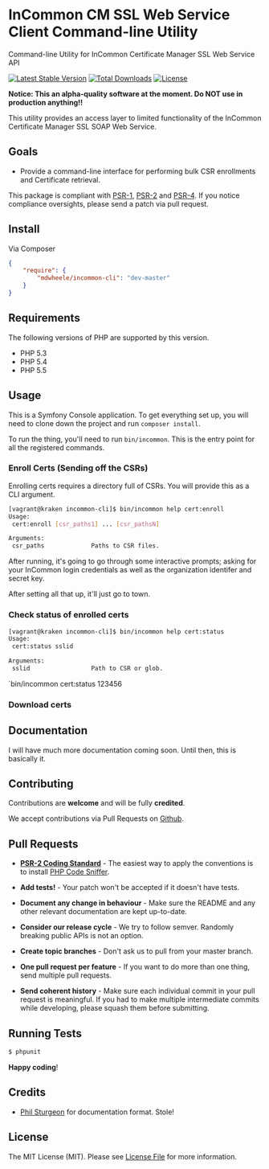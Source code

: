 InCommon CM SSL Web Service Client Command-line Utility
===

Command-line Utility for InCommon Certificate Manager SSL Web Service API

[![Latest Stable Version](https://poser.pugx.org/mdwheele/incommon-cli/v/stable.png)](https://packagist.org/packages/mdwheele/incommon-cli)
[![Total Downloads](https://poser.pugx.org/mdwheele/incommon-cli/downloads.png)](https://packagist.org/packages/mdwheele/incommon-cli)
[![License](https://poser.pugx.org/mdwheele/incommon-cli/license.png)](https://packagist.org/packages/mdwheele/incommon-cli)

__Notice: This an alpha-quality software at the moment. Do NOT use in production anything!!__

This utility provides an access layer to limited functionality of the InCommon Certificate Manager SSL SOAP Web
Service.

## Goals

* Provide a command-line interface for performing bulk CSR enrollments and Certificate retrieval.

This package is compliant with [PSR-1][], [PSR-2][] and [PSR-4][]. If you
notice compliance oversights, please send a patch via pull request.

[PSR-1]: https://github.com/php-fig/fig-standards/blob/master/accepted/PSR-1-basic-coding-standard.md
[PSR-2]: https://github.com/php-fig/fig-standards/blob/master/accepted/PSR-2-coding-style-guide.md
[PSR-4]: https://github.com/php-fig/fig-standards/blob/master/accepted/PSR-4-autoloader.md

## Install

Via Composer

``` json
{
    "require": {
        "mdwheele/incommon-cli": "dev-master"
    }
}
```

## Requirements

The following versions of PHP are supported by this version.

* PHP 5.3
* PHP 5.4
* PHP 5.5

## Usage

This is a Symfony Console application. To get everything set up, you will need to clone down the project and
run `composer install`.

To run the thing, you'll need to run `bin/incommon`. This is the entry point for all the registered commands.

### Enroll Certs (Sending off the CSRs)

Enrolling certs requires a directory full of CSRs. You will provide this as a CLI argument.

```bash
[vagrant@kraken incommon-cli]$ bin/incommon help cert:enroll
Usage:
 cert:enroll [csr_paths1] ... [csr_pathsN]

Arguments:
 csr_paths             Paths to CSR files.
```

After running, it's going to go through some interactive prompts; asking for your InCommon login credentials as well
as the organization identifer and secret key.

After setting all that up, it'll just go to town.

### Check status of enrolled certs

```bash
[vagrant@kraken incommon-cli]$ bin/incommon help cert:status
Usage:
 cert:status sslid

Arguments:
 sslid                 Path to CSR or glob.
```

`bin/incommon cert:status 123456

### Download certs

## Documentation

I will have much more documentation coming soon.  Until then, this is basically it.

## Contributing

Contributions are **welcome** and will be fully **credited**.

We accept contributions via Pull Requests on [Github](https://github.com/mdwheele/incomon-cli/pulls).

## Pull Requests

- **[PSR-2 Coding Standard](https://github.com/php-fig/fig-standards/blob/master/accepted/PSR-2-coding-style-guide.md)** - The easiest way to apply the conventions is to install [PHP Code Sniffer](http://pear.php.net/package/PHP_CodeSniffer).

- **Add tests!** - Your patch won't be accepted if it doesn't have tests.

- **Document any change in behaviour** - Make sure the README and any other relevant documentation are kept up-to-date.

- **Consider our release cycle** - We try to follow semver. Randomly breaking public APIs is not an option.

- **Create topic branches** - Don't ask us to pull from your master branch.

- **One pull request per feature** - If you want to do more than one thing, send multiple pull requests.

- **Send coherent history** - Make sure each individual commit in your pull request is meaningful. If you had to make multiple intermediate commits while developing, please squash them before submitting.

## Running Tests

``` bash
$ phpunit
```

**Happy coding**!

## Credits

- [Phil Sturgeon](https://github.com/philsturgeon) for documentation format. Stole!

## License

The MIT License (MIT). Please see [License File](LICENSE) for more information.